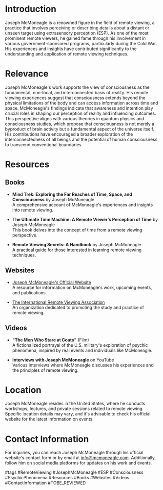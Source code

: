 # Introduction
Joseph McMoneagle is a renowned figure in the field of remote viewing, a practice that involves perceiving or describing details about a distant or unseen target using extrasensory perception (ESP). As one of the most prominent remote viewers, he gained fame through his involvement in various government-sponsored programs, particularly during the Cold War. His experiences and insights have contributed significantly to the understanding and application of remote viewing techniques.

# Relevance
Joseph McMoneagle's work supports the view of consciousness as the fundamental, non-local, and interconnected basis of reality. His remote viewing experiences suggest that consciousness extends beyond the physical limitations of the body and can access information across time and space. McMoneagle's findings indicate that awareness and intention play crucial roles in shaping our perception of reality and influencing outcomes. This perspective aligns with various theories in quantum physics and consciousness studies, which propose that consciousness is not merely a byproduct of brain activity but a fundamental aspect of the universe itself. His contributions have encouraged a broader exploration of the interconnectedness of all beings and the potential of human consciousness to transcend conventional boundaries.

# Resources

## Books
- **Mind Trek: Exploring the Far Reaches of Time, Space, and Consciousness** by Joseph McMoneagle  
  A comprehensive account of McMoneagle's experiences and insights into remote viewing.
  
- **The Ultimate Time Machine: A Remote Viewer’s Perception of Time** by Joseph McMoneagle  
  This book delves into the concept of time from a remote viewing perspective.
  
- **Remote Viewing Secrets: A Handbook** by Joseph McMoneagle  
  A practical guide for those interested in learning remote viewing techniques.

## Websites
- [Joseph McMoneagle's Official Website](http://www.mcmoneagle.com)  
  A resource for information on McMoneagle's work, upcoming events, and publications.
  
- [The International Remote Viewing Association](https://irva.org)  
  An organization dedicated to promoting the study and practice of remote viewing.

## Videos
- **"The Men Who Stare at Goats"** (Film)  
  A fictionalized portrayal of the U.S. military's exploration of psychic phenomena, inspired by real events and individuals like McMoneagle.
  
- **Interviews with Joseph McMoneagle** on YouTube  
  Various interviews where McMoneagle discusses his experiences and the principles of remote viewing.

# Location
Joseph McMoneagle resides in the United States, where he conducts workshops, lectures, and private sessions related to remote viewing. Specific location details may vary, and it's advisable to check his official website for the latest information on events.

# Contact Information
For inquiries, you can reach Joseph McMoneagle through his official website's contact form or by email at info@mcmoneagle.com. Additionally, follow him on social media platforms for updates on his work and events.

#tags 
#RemoteViewing #JosephMcMoneagle #ESP #Consciousness #PsychicPhenomena #Resources #Books #Websites #Videos #ContactInformation #TOBE_REVIEWED
